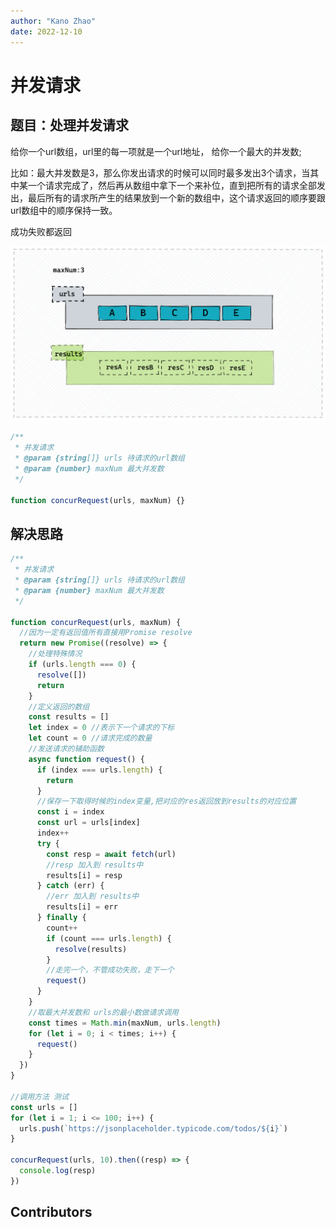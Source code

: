 ```yaml
---
author: "Kano Zhao"
date: 2022-12-10
---
```

# 并发请求

<PageInfo/>

## 题目：处理并发请求

给你一个url数组，url里的每一项就是一个url地址， 给你一个最大的并发数;

比如：最大并发数是3，那么你发出请求的时候可以同时最多发出3个请求，当其中某一个请求完成了，然后再从数组中拿下一个来补位，直到把所有的请求全部发出，最后所有的请求所产生的结果放到一个新的数组中，这个请求返回的顺序要跟url数组中的顺序保持一致。

成功失败都返回

![js](./image/js1.png)

```javascript
/**
 * 并发请求
 * @param {string[]} urls 待请求的url数组
 * @param {number} maxNum 最大并发数
 */

function concurRequest(urls, maxNum) {}
```


## 解决思路

```javascript
/**
 * 并发请求
 * @param {string[]} urls 待请求的url数组
 * @param {number} maxNum 最大并发数
 */

function concurRequest(urls, maxNum) {
  //因为一定有返回值所有直接用Promise resolve
  return new Promise((resolve) => {
    //处理特殊情况
    if (urls.length === 0) {
      resolve([])
      return
    }
    //定义返回的数组
    const results = []
    let index = 0 //表示下一个请求的下标
    let count = 0 //请求完成的数量
    //发送请求的辅助函数
    async function request() {
      if (index === urls.length) {
        return
      }
      //保存一下取得时候的index变量,把对应的res返回放到results的对应位置
      const i = index
      const url = urls[index]
      index++
      try {
        const resp = await fetch(url)
        //resp 加入到 results中
        results[i] = resp
      } catch (err) {
        //err 加入到 results中
        results[i] = err
      } finally {
        count++
        if (count === urls.length) {
          resolve(results)
        }
        //走完一个，不管成功失败，走下一个
        request()
      }
    }
    //取最大并发数和 urls的最小数做请求调用
    const times = Math.min(maxNum, urls.length)
    for (let i = 0; i < times; i++) {
      request()
    }
  })
}

//调用方法 测试
const urls = []
for (let i = 1; i <= 100; i++) {
  urls.push(`https://jsonplaceholder.typicode.com/todos/${i}`)
}

concurRequest(urls, 10).then((resp) => {
  console.log(resp)
})
```


## Contributors

<Contributors/>

<CopyRight/>